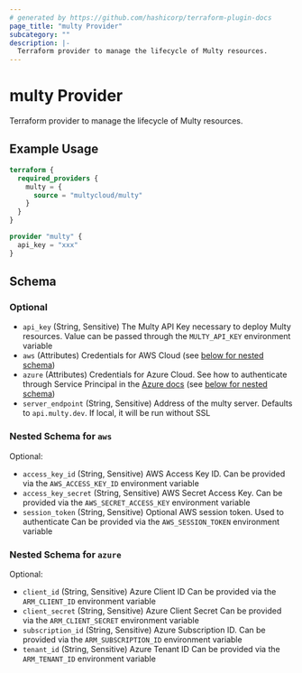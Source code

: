 ```yaml
---
# generated by https://github.com/hashicorp/terraform-plugin-docs
page_title: "multy Provider"
subcategory: ""
description: |-
  Terraform provider to manage the lifecycle of Multy resources.
---
```


# multy Provider

Terraform provider to manage the lifecycle of Multy resources.

## Example Usage

```terraform
terraform {
  required_providers {
    multy = {
      source = "multycloud/multy"
    }
  }
}

provider "multy" {
  api_key = "xxx"
}
```

<!-- schema generated by tfplugindocs -->
## Schema

### Optional

- `api_key` (String, Sensitive) The Multy API Key necessary to deploy Multy resources. Value can be passed through the `MULTY_API_KEY` environment variable
- `aws` (Attributes) Credentials for AWS Cloud (see [below for nested schema](#nestedatt--aws))
- `azure` (Attributes) Credentials for Azure Cloud. See how to authenticate through Service Principal in the [Azure docs](https://registry.terraform.io/providers/hashicorp/azurerm/latest/docs/guides/service_principal_client_secret#creating-a-service-principal) (see [below for nested schema](#nestedatt--azure))
- `server_endpoint` (String, Sensitive) Address of the multy server. Defaults to `api.multy.dev`. If local, it will be run without SSL

<a id="nestedatt--aws"></a>
### Nested Schema for `aws`

Optional:

- `access_key_id` (String, Sensitive) AWS Access Key ID. Can be provided via the `AWS_ACCESS_KEY_ID` environment variable
- `access_key_secret` (String, Sensitive) AWS Secret Access Key. Can be provided via the `AWS_SECRET_ACCESS_KEY` environment variable
- `session_token` (String, Sensitive) Optional AWS session token. Used to authenticate  Can be provided via the `AWS_SESSION_TOKEN` environment variable


<a id="nestedatt--azure"></a>
### Nested Schema for `azure`

Optional:

- `client_id` (String, Sensitive) Azure Client ID Can be provided via the `ARM_CLIENT_ID` environment variable
- `client_secret` (String, Sensitive) Azure Client Secret Can be provided via the `ARM_CLIENT_SECRET` environment variable
- `subscription_id` (String, Sensitive) Azure Subscription ID. Can be provided via the `ARM_SUBSCRIPTION_ID` environment variable
- `tenant_id` (String, Sensitive) Azure Tenant ID Can be provided via the `ARM_TENANT_ID` environment variable
